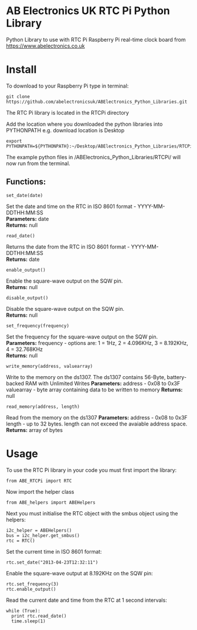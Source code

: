 AB Electronics UK RTC Pi Python Library
=====

Python Library to use with RTC Pi Raspberry Pi real-time clock board from https://www.abelectronics.co.uk

Install
====

To download to your Raspberry Pi type in terminal: 

```
git clone https://github.com/abelectronicsuk/ABElectronics_Python_Libraries.git
```
The RTC Pi library is located in the RTCPi directory

Add the location where you downloaded the python libraries into PYTHONPATH e.g. download location is Desktop
```
export PYTHONPATH=${PYTHONPATH}:~/Desktop/ABElectronics_Python_Libraries/RTCPi/
```

The example python files in /ABElectronics_Python_Libraries/RTCPi/ will now run from the terminal.

Functions:
----------

```
set_date(date) 
```
Set the date and time on the RTC in ISO 8601 format - YYYY-MM-DDTHH:MM:SS   
**Parameters:** date   
**Returns:** null

```
read_date() 
```
Returns the date from the RTC in ISO 8601 format - YYYY-MM-DDTHH:MM:SS   
**Returns:** date


```
enable_output() 
```
Enable the square-wave output on the SQW pin.  
**Returns:** null

```
disable_output()
```
Disable the square-wave output on the SQW pin.   
**Returns:** null

```
set_frequency(frequency)
```
Set the frequency for the square-wave output on the SQW pin.   
**Parameters:** frequency - options are: 1 = 1Hz, 2 = 4.096KHz, 3 = 8.192KHz, 4 = 32.768KHz   
**Returns:** null

```
write_memory(address, valuearray)
```
Write to the memory on the ds1307. The ds1307 contains 56-Byte, battery-backed RAM with Unlimited Writes
**Parameters:** address - 0x08 to 0x3F   
valuearray - byte array containing data to be written to memory 
**Returns:** null

```
read_memory(address, length)
```
Read from the memory on the ds1307 
**Parameters:** address - 0x08 to 0x3F 
length - up to 32 bytes.  length can not exceed the avaiable address space.
**Returns:** array of bytes

Usage
====

To use the RTC Pi library in your code you must first import the library:
```
from ABE_RTCPi import RTC
```

Now import the helper class
```
from ABE_helpers import ABEHelpers
```
Next you must initialise the RTC object with the smbus object using the helpers:

```
i2c_helper = ABEHelpers()
bus = i2c_helper.get_smbus()
rtc = RTC()
```
Set the current time in ISO 8601 format:
```
rtc.set_date("2013-04-23T12:32:11")
```
Enable the square-wave output at 8.192KHz on the SQW pin:
```
rtc.set_frequency(3)
rtc.enable_output()
```
Read the current date and time from the RTC at 1 second intervals:
```
while (True):
  print rtc.read_date()
  time.sleep(1)
```
